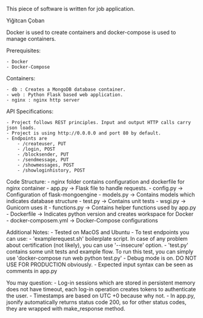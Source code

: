 This piece of software is written for job application.

Yiğitcan Çoban

Docker is used to create containers and docker-compose is used to manage containers.

Prerequisites:

    - Docker
    - Docker-Compose

Containers:

    - db : Creates a MongoDB database container. 
    - web : Python Flask based web application. 
    - nginx : nginx http server

API Specifications: 

    - Project follows REST principles. Input and output HTTP calls carry json loads.
    - Project is using http://0.0.0.0 and port 80 by default.
    - Endpoints are 
        - /createuser, PUT
        - /login, POST
        - /blocksender, PUT
        - /sendmessage, PUT
        - /showmessages, POST
        - /showloginhistory, POST

Code Structure:
    - nginx folder contains configuration and dockerfile for nginx container
    - app.py -> Flask file to handle requests.
    - config.py -> Configuration of flask-mongoengine
    - models.py -> Contains models which indicates database structure
    - test.py -> Contains unit tests
    - wsgi.py -> Gunicorn uses it
    - functions.py -> Contains helper functions used by app.py
    - Dockerfile -> Indicates python version and creates workspace for Docker
    - docker-composem.yml -> Docker-Compose configurations

Additional Notes: 
    - Tested on MacOS and Ubuntu
    - To test endpoints you can use:
        - 'examplerequest.sh' boilerplate script. In case of any problem about certification (not likely), you can use '--insecure' option.
        - 'test.py' contains some unit tests and example flow. To run this test, you can simply use 'docker-compose run web python test.py'
    - Debug mode is on. DO NOT USE FOR PRODUCTION obviously. 
    - Expected input syntax can be seen as comments in app.py

You may question:
    - Log-in sessions which are stored in persistent memory does not have timeout, each log-in operation creates tokens to authenticate the user.
    - Timestamps are based on UTC +0 because why not.
    - In app.py, jsonify automatically returns status code 200, so for other status codes, they are wrapped with make_response method.